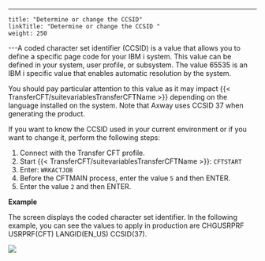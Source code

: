 ---
    title: "Determine or change the CCSID"
    linkTitle: "Determine or change the CCSID "
    weight: 250
---A coded character set identifier (CCSID) is a value that allows you to define a specific page code for your IBM i system. This value can be defined in your system, user profile, or subsystem. The value 65535 is an IBM i specific value that enables automatic resolution by the system.

You should pay particular attention to this value as it may impact {{< TransferCFT/suitevariablesTransferCFTName  >}} depending on the language installed on the system. Note that Axway uses CCSID 37 when generating the product.

If you want to know the CCSID used in your current environment or if you want to change it, perform the following steps:

1. Connect with the Transfer CFT profile.
1. Start {{< TransferCFT/suitevariablesTransferCFTName >}}: `CFTSTART`
1. Enter: `WRKACTJOB`
1. Before the CFTMAIN process, enter the value `5` and then ENTER.
1. Enter the value `2` and then ENTER.

**Example**

The screen displays the coded character set identifier. In the following example, you can see the values to apply in production are CHGUSRPRF USRPRF(CFT) LANGID(EN_US) CCSID(37).

![](/Images/TransferCFT/temp_ccsid.png)

 
